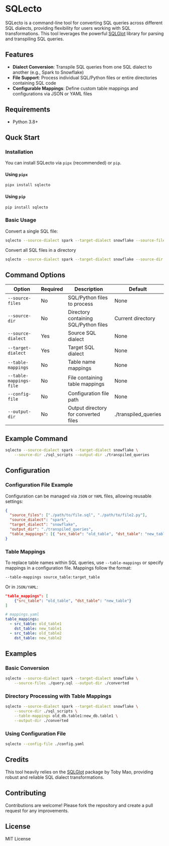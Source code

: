 # SQLecto

SQLecto is a command-line tool for converting SQL queries across different SQL dialects, providing flexibility for users working with SQL transformations. This tool leverages the powerful [SQLGlot](https://github.com/tobymao/sqlglot) library for parsing and transpiling SQL queries.

## Features

- **Dialect Conversion**: Transpile SQL queries from one SQL dialect to another (e.g., Spark to Snowflake)
- **File Support**: Process individual SQL/Python files or entire directories containing SQL code
- **Configurable Mappings**: Define custom table mappings and configurations via JSON or YAML files

## Requirements

- Python 3.8+

## Quck Start

### Installation

You can install SQLecto via `pipx` (recommended) or `pip`.

#### Using `pipx`

```bash
pipx install sqlecto
```

#### Using `pip`

```bash
pip install sqlecto
```

### Basic Usage

Convert a single SQL file:

```bash
sqlecto --source-dialect spark --target-dialect snowflake --source-files ./my_query.sql
```

Convert all SQL files in a directory

```bash
sqlecto --source-dialect spark --target-dialect snowflake --source-dir ./sql_scripts
```

## Command Options

| Option                  | Required | Description                           | Default              |
| ----------------------- | -------- | ------------------------------------- | -------------------- |
| `--source-files`        | No       | SQL/Python files to process           | None                 |
| `--source-dir`          | No       | Directory containing SQL/Python files | Current directory    |
| `--source-dialect`      | Yes      | Source SQL dialect                    | None                 |
| `--target-dialect`      | Yes      | Target SQL dialect                    | None                 |
| `--table-mappings`      | No       | Table name mappings                   | None                 |
| `--table-mappings-file` | No       | File containing table mappings        | None                 |
| `--config-file`         | No       | Configuration file path               | None                 |
| `--output-dir`          | No       | Output directory for converted files  | ./transpiled_queries |

## Example Command

```bash
sqlecto --source-dialect spark --target-dialect snowflake \
    --source-dir ./sql_scripts --output-dir ./transpiled_queries
```

## Configuration

### Configuration File Example

Configuration can be managed via `JSON` or `YAML` files, allowing reusable settings:

```json
{
  "source_files": ["./path/to/file.sql", "./path/to/file2.py"],
  "source_dialect": "spark",
  "target_dialect": "snowflake",
  "output_dir": "./transpiled_queries",
  "table_mappings": [{ "src_table": "old_table", "dst_table": "new_table" }]
}
```

### Table Mappings

To replace table names within SQL queries, use `--table-mappings` or specify mappings in a configuration file.
Mappings follow the format:

```bash
--table-mappings source_table:target_table
```

Or in `JSON/YAML`:

```json
"table_mappings": [
    {"src_table": "old_table", "dst_table": "new_table"}
]
```

```yaml
# mappings.yaml
table_mappings:
  - src_table: old_table1
    dst_table: new_table1
  - src_table: old_table2
    dst_table: new_table2
```

## Examples

### Basic Conversion

```bash
sqlecto --source-dialect spark --target-dialect snowflake \
    --source-files ./query.sql --output-dir ./converted
```

### Directory Processing with Table Mappings

```bash
sqlecto --source-dialect spark --target-dialect snowflake \
    --source-dir ./sql_scripts \
    --table-mappings old_db.table1:new_db.table1 \
    --output-dir ./converted
```

### Using Configuration File

```bash
sqlecto --config-file ./config.yaml
```

## Credits

This tool heavily relies on the [SQLGlot](https://github.com/tobymao/sqlglot) package by Toby Mao, providing robust and reliable SQL dialect transformations.

## Contributing

Contributions are welcome! Please fork the repository and create a pull request for any improvements.

## License

MIT License
